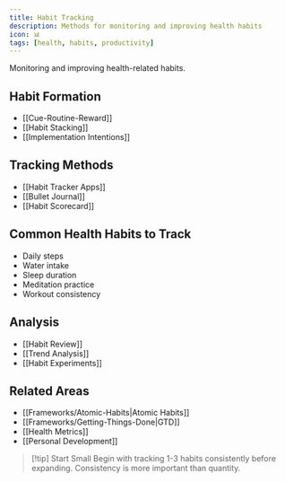 ```yaml
---
title: Habit Tracking
description: Methods for monitoring and improving health habits
icon: 📊
tags: [health, habits, productivity]
---
```



Monitoring and improving health-related habits.

## Habit Formation
- [[Cue-Routine-Reward]]
- [[Habit Stacking]]
- [[Implementation Intentions]]

## Tracking Methods
- [[Habit Tracker Apps]]
- [[Bullet Journal]]
- [[Habit Scorecard]]

## Common Health Habits to Track
- Daily steps
- Water intake
- Sleep duration
- Meditation practice
- Workout consistency

## Analysis
- [[Habit Review]]
- [[Trend Analysis]]
- [[Habit Experiments]]

## Related Areas
- [[Frameworks/Atomic-Habits|Atomic Habits]]
- [[Frameworks/Getting-Things-Done|GTD]]
- [[Health Metrics]]
- [[Personal Development]]

> [!tip] Start Small
> Begin with tracking 1-3 habits consistently before expanding. Consistency is more important than quantity.